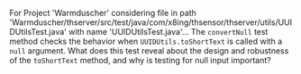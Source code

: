 For Project 'Warmduscher' considering file in path 'Warmduscher/thserver/src/test/java/com/x8ing/thsensor/thserver/utils/UUIDUtilsTest.java' with name 'UUIDUtilsTest.java'... 
The `convertNull` test method checks the behavior when `UUIDUtils.toShortText` is called with a `null` argument. What does this test reveal about the design and robustness of the `toShortText` method, and why is testing for null input important?